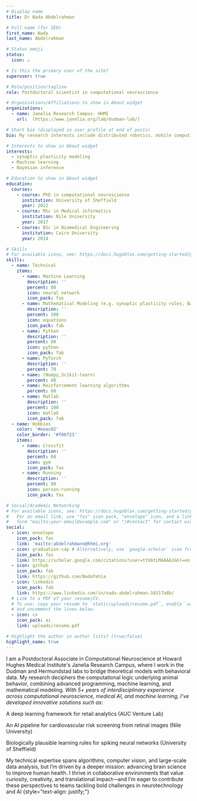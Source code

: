 ```yaml
---
# Display name
title: Dr Nada Abdelrahman

# Full name (for SEO)
first_name: Nada
last_name: Abdelrahman

# Status emoji
status:
  icon: ☕️

# Is this the primary user of the site?
superuser: true

# Role/position/tagline
role: Postdoctoral scientist in computational neuroscience

# Organizations/Affiliations to show in About widget
organizations:
  - name: Janelia Research Campus- HHMI
    url:  (https://www.janelia.org/lab/dudman-lab/)

# Short bio (displayed in user profile at end of posts)
bio: My research interests include distributed robotics, mobile computing and programmable matter.

# Interests to show in About widget
interests:
  - synaptic plasticity modeling
  - Machine learning
  - Bayesian inference

# Education to show in About widget
education:
  courses:
    - course: PhD in computational neuroscience
      institution: University of Sheffield
      year: 2022
    - course: MSc in Medical informatics
      institution: Nile University
      year: 2017
    - course: BSc in Biomedical Engineering
      institution: Cairo University
      year: 2014

# Skills
# For available icons, see: https://docs.hugoblox.com/getting-started/page-builder/#icons
skills:
  - name: Technical
    items:
      - name: Machine Learning
        description: ''
        percent: 80
        icon: neural network
        icon_pack: fas
      - name: Mathematical Modeling (e.g. synaptic plasticity rules, Bayesian Inference, Generative models)
        description: ''
        percent: 100
        icon: equations
        icon_pack: fab    
      - name: Python 
        description: ''
        percent: 80
        icon: python
        icon_pack: fab
      - name: PyTorch
        description: ''
        percent: 70
      - name: (Numpy,Scikit-learn)
        percent: 80
      - name: Reinforcement learning algorithms
        percent: 60
      - name: Matlab
        description: ''
        percent: 100
        icon: matlab
        icon_pack: fab
  - name: Hobbies
    color: '#eeac02'
    color_border: '#f0bf23'
    items:
      - name: Crossfit
        description: ''
        percent: 60
        icon: gym
        icon_pack: fas
      - name: Running
        description: ''
        percent: 80
        icon: person-running
        icon_pack: fas

# Social/Academic Networking
# For available icons, see: https://docs.hugoblox.com/getting-started/page-builder/#icons
#   For an email link, use "fas" icon pack, "envelope" icon, and a link in the
#   form "mailto:your-email@example.com" or "/#contact" for contact widget.
social:
  - icon: envelope
    icon_pack: fas
    link: 'mailto:abdelrahmann@hhmi.org'
  - icon: graduation-cap # Alternatively, use `google-scholar` icon from `ai` icon pack
    icon_pack: fas
    link: https://scholar.google.com/citations?user=tYXAtLMAAAAJ&hl=en
  - icon: github
    icon_pack: fab
    link: https://github.com/NadaYehia
  - icon: linkedin
    icon_pack: fab
    link: https://www.linkedin.com/in/nada-abdelrahman-10317a8b/
  # Link to a PDF of your resume/CV.
  # To use: copy your resume to `static/uploads/resume.pdf`, enable `ai` icons in `params.yaml`,
  # and uncomment the lines below.
  - icon: cv
    icon_pack: ai
    link: uploads/resume.pdf

# Highlight the author in author lists? (true/false)
highlight_name: true
---
```


I am a Postdoctoral Associate in Computational Neuroscience at Howard Hughes Medical Institute's Janelia Research Campus, where I work in the Dudman and Hermundstad labs to bridge theoretical models with behavioral data. My research deciphers the computational logic underlying animal behavior, combining advanced programming, machine learning, and mathematical modeling.
*With 5+ years of interdisciplinary experience across computational neuroscience, medical AI, and machine learning, I’ve developed innovative solutions such as:*

A deep learning framework for retail analytics (AUC Venture Lab)

An AI pipeline for cardiovascular risk screening from retinal images (Nile University)

Biologically plausible learning rules for spiking neural networks (University of Sheffield)

My technical expertise spans algorithms, computer vision, and large-scale data analysis, but I’m driven by a deeper mission: advancing brain science to improve human health. I thrive in collaborative environments that value curiosity, creativity, and translational impact—and I’m eager to contribute these perspectives to teams tackling bold challenges in neurotechnology and AI
{style="text-align: justify;"}
